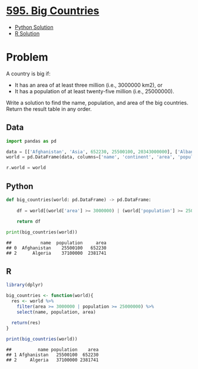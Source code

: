 
# [595. Big Countries](https://leetcode.com/problems/big-countries/)

- [Python Solution](#python)
- [R Solution](#r)

# Problem

A country is big if:

- It has an area of at least three million (i.e., 3000000 km2), or
- It has a population of at least twenty-five million (i.e., 25000000).

Write a solution to find the name, population, and area of the big
countries. Return the result table in any order.

## Data

``` python
import pandas as pd

data = [['Afghanistan', 'Asia', 652230, 25500100, 20343000000], ['Albania', 'Europe', 28748, 2831741, 12960000000], ['Algeria', 'Africa', 2381741, 37100000, 188681000000], ['Andorra', 'Europe', 468, 78115, 3712000000], ['Angola', 'Africa', 1246700, 20609294, 100990000000]]
world = pd.DataFrame(data, columns=['name', 'continent', 'area', 'population', 'gdp']).astype({'name':'object', 'continent':'object', 'area':'int', 'population':'int', 'gdp':'int'})

r.world = world
```

## Python

``` python
def big_countries(world: pd.DataFrame) -> pd.DataFrame:
    
    df = world[(world['area'] >= 3000000) | (world['population'] >= 25000000)][['name', 'population', 'area']]

    return df
  
print(big_countries(world))
```

    ##           name  population     area
    ## 0  Afghanistan    25500100   652230
    ## 2      Algeria    37100000  2381741

## R

``` r
library(dplyr)

big_countries <- function(world){
  res <- world %>%
    filter(area >= 3000000 | population >= 25000000) %>%
    select(name, population, area)
  
  return(res)
}

print(big_countries(world))
```

    ##          name population    area
    ## 1 Afghanistan   25500100  652230
    ## 2     Algeria   37100000 2381741
